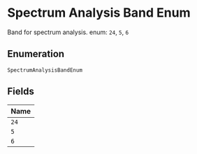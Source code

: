 
# Spectrum Analysis Band Enum

Band for spectrum analysis. enum: `24`, `5`, `6`

## Enumeration

`SpectrumAnalysisBandEnum`

## Fields

| Name |
|  --- |
| `24` |
| `5` |
| `6` |

